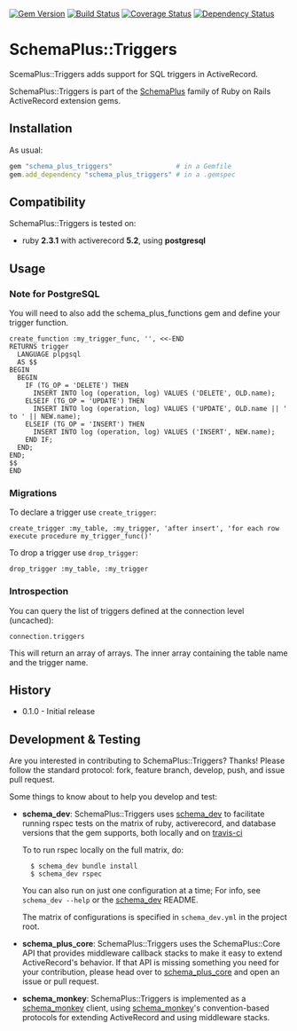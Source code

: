 [![Gem Version](https://badge.fury.io/rb/schema_plus_triggers.svg)](http://badge.fury.io/rb/schema_plus_triggers)
[![Build Status](https://secure.travis-ci.org/SchemaPlus/schema_plus_triggers.svg)](http://travis-ci.org/SchemaPlus/schema_plus_triggers)
[![Coverage Status](https://img.shields.io/coveralls/SchemaPlus/schema_plus_triggers.svg)](https://coveralls.io/r/SchemaPlus/schema_plus_triggers)
[![Dependency Status](https://gemnasium.com/SchemaPlus/schema_plus_triggers.svg)](https://gemnasium.com/SchemaPlus/schema_plus_triggers)

# SchemaPlus::Triggers

ScemaPlus::Triggers adds support for SQL triggers in ActiveRecord.

SchemaPlus::Triggers is part of the [SchemaPlus](https://github.com/SchemaPlus/) family of Ruby on Rails ActiveRecord extension gems.

## Installation

<!-- SCHEMA_DEV: TEMPLATE INSTALLATION - begin -->
<!-- These lines are auto-inserted from a schema_dev template -->
As usual:

```ruby
gem "schema_plus_triggers"                # in a Gemfile
gem.add_dependency "schema_plus_triggers" # in a .gemspec
```

<!-- SCHEMA_DEV: TEMPLATE INSTALLATION - end -->

## Compatibility

SchemaPlus::Triggers is tested on:

<!-- SCHEMA_DEV: MATRIX - begin -->
<!-- These lines are auto-generated by schema_dev based on schema_dev.yml -->
* ruby **2.3.1** with activerecord **5.2**, using **postgresql**

<!-- SCHEMA_DEV: MATRIX - end -->

## Usage

### Note for PostgreSQL

You will need to also add the schema_plus_functions gem and define your trigger function.

    create_function :my_trigger_func, '', <<-END
    RETURNS trigger
      LANGUAGE plpgsql
      AS $$
    BEGIN
      BEGIN
        IF (TG_OP = 'DELETE') THEN
          INSERT INTO log (operation, log) VALUES ('DELETE', OLD.name);
        ELSEIF (TG_OP = 'UPDATE') THEN
          INSERT INTO log (operation, log) VALUES ('UPDATE', OLD.name || ' to ' || NEW.name);
        ELSEIF (TG_OP = 'INSERT') THEN
          INSERT INTO log (operation, log) VALUES ('INSERT', NEW.name);
        END IF; 
      END;
    END;
    $$
    END

### Migrations

To declare a trigger use `create_trigger`:

    create_trigger :my_table, :my_trigger, 'after insert', 'for each row execute procedure my_trigger_func()' 

To drop a trigger use `drop_trigger`:

    drop_trigger :my_table, :my_trigger

### Introspection

You can query the list of triggers defined at the connection level (uncached):

    connection.triggers

This will return an array of arrays. The inner array containing the table name and the trigger name.

## History

* 0.1.0 - Initial release

## Development & Testing

Are you interested in contributing to SchemaPlus::Triggers?  Thanks!  Please follow
the standard protocol: fork, feature branch, develop, push, and issue pull
request.

Some things to know about to help you develop and test:

<!-- SCHEMA_DEV: TEMPLATE USES SCHEMA_DEV - begin -->
<!-- These lines are auto-inserted from a schema_dev template -->
* **schema_dev**:  SchemaPlus::Triggers uses [schema_dev](https://github.com/SchemaPlus/schema_dev) to
  facilitate running rspec tests on the matrix of ruby, activerecord, and database
  versions that the gem supports, both locally and on
  [travis-ci](http://travis-ci.org/SchemaPlus/schema_plus_triggers)

  To to run rspec locally on the full matrix, do:

        $ schema_dev bundle install
        $ schema_dev rspec

  You can also run on just one configuration at a time;  For info, see `schema_dev --help` or the [schema_dev](https://github.com/SchemaPlus/schema_dev) README.

  The matrix of configurations is specified in `schema_dev.yml` in
  the project root.


<!-- SCHEMA_DEV: TEMPLATE USES SCHEMA_DEV - end -->

<!-- SCHEMA_DEV: TEMPLATE USES SCHEMA_PLUS_CORE - begin -->
<!-- These lines are auto-inserted from a schema_dev template -->
* **schema_plus_core**: SchemaPlus::Triggers uses the SchemaPlus::Core API that
  provides middleware callback stacks to make it easy to extend
  ActiveRecord's behavior.  If that API is missing something you need for
  your contribution, please head over to
  [schema_plus_core](https://github.com/SchemaPlus/schema_plus_core) and open
  an issue or pull request.

<!-- SCHEMA_DEV: TEMPLATE USES SCHEMA_PLUS_CORE - end -->

<!-- SCHEMA_DEV: TEMPLATE USES SCHEMA_MONKEY - begin -->
<!-- These lines are auto-inserted from a schema_dev template -->
* **schema_monkey**: SchemaPlus::Triggers is implemented as a
  [schema_monkey](https://github.com/SchemaPlus/schema_monkey) client,
  using [schema_monkey](https://github.com/SchemaPlus/schema_monkey)'s
  convention-based protocols for extending ActiveRecord and using middleware stacks.

<!-- SCHEMA_DEV: TEMPLATE USES SCHEMA_MONKEY - end -->
